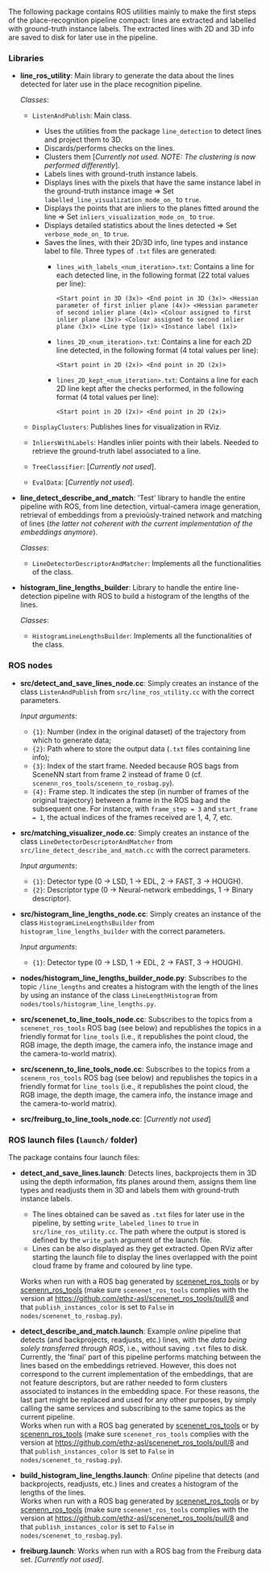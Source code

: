 The following package contains ROS utilities mainly to make the first steps of the place-recognition pipeline compact: lines are extracted and labelled with ground-truth instance labels. The extracted lines with 2D and 3D info are saved to disk for later use in the pipeline.

### Libraries

* **line_ros_utility**: Main library to generate the data about the lines detected for later use in the place recognition pipeline.

  _Classes_:
  - `ListenAndPublish`: Main class.
    - Uses the utilities from the package `line_detection` to detect lines and project them to 3D.
    - Discards/performs checks on the lines.
    - Clusters them [_Currently not used. NOTE: The clustering is now performed differently_].
    - Labels lines with ground-truth instance labels.
    - Displays lines with the pixels that have the same instance label in the ground-truth instance image => Set `labelled_line_visualization_mode_on_` to `true`.
    - Displays the points that are inliers to the planes fitted around the line =>
    Set `inliers_visualization_mode_on_` to `true`.
    - Displays detailed statistics about the lines detected => Set `verbose_mode_on_` to `true`.
    - Saves the lines, with their 2D/3D info, line types and instance label to file. Three types of `.txt` files are generated:
      - `lines_with_labels_<num_iteration>.txt`: Contains a line for each detected line, in the following format (22 total values per line):

        `<Start point in 3D (3x)> <End point in 3D (3x)> <Hessian parameter of first inlier plane (4x)> <Hessian parameter of second inlier plane (4x)> <Colour assigned to first inlier plane (3x)> <Colour assigned to second inlier plane (3x)> <Line type (1x)> <Instance label (1x)>`

      - `lines_2D_<num_iteration>.txt`: Contains a line for each 2D line detected, in the following format (4 total values per line):

        `<Start point in 2D (2x)> <End point in 2D (2x)>`

      - `lines_2D_kept_<num_iteration>.txt`: Contains a line for each 2D line kept after the checks performed, in the following format (4 total values per line):

        `<Start point in 2D (2x)> <End point in 2D (2x)>`

  - `DisplayClusters`: Publishes lines for visualization in RViz.

  - `InliersWithLabels`: Handles inlier points with their labels. Needed to retrieve the ground-truth label associated to a line.

  - `TreeClassifier`: [_Currently not used_].

  - `EvalData`: [_Currently not used_].

* **line_detect_describe_and_match**: 'Test' library to handle the entire pipeline with ROS, from line detection, virtual-camera image generation, retrieval of embeddings from a previoùsly-trained network and matching of lines (_the latter not coherent with the current implementation of the embeddings anymore_).

  _Classes_:
  - `LineDetectorDescriptorAndMatcher`: Implements all the functionalities of the class.


* **histogram_line_lengths_builder**: Library to handle the entire line-detection pipeline with ROS to build a histogram of the lengths of the lines.

  _Classes_:
  - `HistogramLineLengthsBuilder`: Implements all the functionalities of the class.



### ROS nodes
* **src/detect\_and\_save\_lines\_node.cc**: Simply creates an instance of the class `ListenAndPublish` from `src/line_ros_utility.cc` with the correct parameters.

  _Input arguments_:
  - `{1}`: Number (index in the original dataset) of the trajectory from which to generate data;
  - `{2}`: Path where to store the output data (`.txt` files containing line info);
  - `{3}`: Index of the start frame. Needed because ROS bags from SceneNN start from frame 2 instead of frame 0 (cf. `scenenn_ros_tools/scenenn_to_rosbag.py`).
  - `{4}:` Frame step. It indicates the step (in number of frames of the original trajectory) between a frame in the ROS bag and the subsequent one. For instance, with `frame_step = 3` and `start_frame = 1`, the actual indices of the frames received are 1, 4, 7, etc.


* **src/matching_visualizer_node.cc**: Simply creates an instance of the class `LineDetectorDescriptorAndMatcher` from `src/line_detect_describe_and_match.cc` with the correct parameters.

  _Input arguments_:
  - `{1}`: Detector type (0 -> LSD, 1 -> EDL, 2 -> FAST, 3 -> HOUGH).
  - `{2}`: Descriptor type (0 -> Neural-network embeddings, 1 -> Binary descriptor).


* **src/histogram_line_lengths_node.cc**: Simply creates an instance of the class `HistogramLineLengthsBuilder` from `histogram_line_lengths_builder` with the correct parameters.

  _Input arguments_:
  - `{1}`: Detector type (0 -> LSD, 1 -> EDL, 2 -> FAST, 3 -> HOUGH).


* **nodes/histogram_line_lengths_builder_node.py**: Subscribes to the topic `/line_lengths` and creates a histogram with the length of the lines by using an instance of the class `LineLengthHistogram` from `nodes/tools/histogram_line_lengths.py`.

* **src/scenenet_to_line_tools_node.cc**: Subscribes to the topics from a `scenenet_ros_tools` ROS bag (see below) and republishes the topics in a friendly format for `line_tools` (i.e., it republishes the point cloud, the RGB image, the depth image, the camera info, the instance image and the camera-to-world matrix).

* **src/scenenn_to_line_tools_node.cc**: Subscribes to the topics from a `scenenn_ros_tools` ROS bag (see below) and republishes the topics in a friendly format for `line_tools` (i.e., it republishes the point cloud, the RGB image, the depth image, the camera info, the instance image and the camera-to-world matrix).


* **src/freiburg_to_line_tools_node.cc**: [_Currently not used_]


### ROS launch files (`launch/` folder)
The package contains four launch files:
* **detect\_and\_save\_lines.launch**: Detects lines,  backprojects them in 3D using the depth information, fits planes around them, assigns them line types and readjusts them in 3D and labels them with ground-truth instance labels.
  - The lines obtained can be saved as `.txt` files for later use in the pipeline, by setting `write_labeled_lines` to `true` in `src/line_ros_utility.cc`. The path where the output is stored is defined by the `write_path` argument of the launch file.
  - Lines can be also displayed as they get extracted. Open RViz after starting the launch file to display the lines overlapped with the point cloud frame by frame and coloured by line type.

  Works when run with a ROS bag generated by  [scenenet\_ros\_tools](https://github.com/ethz-asl/scenenet_ros_tools) or by [scenenn\_ros\_tools](https://github.com/ethz-asl/scenenn_ros_tools) (make sure `scenenet_ros_tools` complies with the version at https://github.com/ethz-asl/scenenet_ros_tools/pull/8 and that `publish_instances_color` is set to `False` in `nodes/scenenet_to_rosbag.py`).
* **detect\_describe\_and\_match.launch**: Example _online_ pipeline that detects (and backprojects, readjusts, etc.) lines,  with the _data being solely transferred through ROS_, i.e., without saving `.txt` files to disk. Currently, the 'final' part of this pipeline performs matching between the lines based on the embeddings retrieved. However, this does not correspond to the current implementation of the embeddings, that are not feature descriptors, but are rather needed to form clusters associated to instances in the embedding space. For these reasons, the last part might be replaced and used for any other purposes, by simply calling the same services and subscribing to the same topics as the current pipeline.  
  Works when run with a ROS bag generated by  [scenenet\_ros\_tools](https://github.com/ethz-asl/scenenet_ros_tools) or by [scenenn\_ros\_tools](https://github.com/ethz-asl/scenenn_ros_tools) (make sure `scenenet_ros_tools` complies with the version at https://github.com/ethz-asl/scenenet_ros_tools/pull/8 and that `publish_instances_color` is set to `False` in `nodes/scenenet_to_rosbag.py`).

* **build_histogram_line_lengths.launch**: _Online_ pipeline that detects (and backprojects, readjusts, etc.) lines and creates a histogram of the lengths of the lines.  
  Works when run with a ROS bag generated by  [scenenet\_ros\_tools](https://github.com/ethz-asl/scenenet_ros_tools) or by [scenenn\_ros\_tools](https://github.com/ethz-asl/scenenn_ros_tools) (make sure `scenenet_ros_tools` complies with the version at https://github.com/ethz-asl/scenenet_ros_tools/pull/8 and that `publish_instances_color` is set to `False` in `nodes/scenenet_to_rosbag.py`).


* **freiburg.launch**: Works when run with a ROS bag from the Freiburg data set. _[Currently not used]_.
